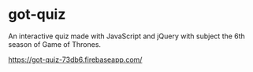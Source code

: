 # got-quiz

An interactive quiz made with JavaScript and jQuery with subject the 6th season of Game of Thrones.

https://got-quiz-73db6.firebaseapp.com/
